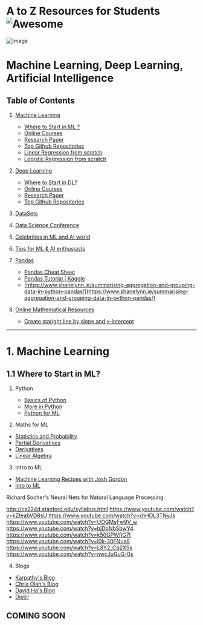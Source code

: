 
# A to Z Resources for Students ![Awesome](https://cdn.rawgit.com/sindresorhus/awesome/d7305f38d29fed78fa85652e3a63e154dd8e8829/media/badge.svg)


![Image](res/tf.jpeg)

# Machine Learning, Deep Learning, Artificial Intelligence

## Table of Contents

1.  [Machine Learning](#1-machine-learning)
     
     - [Where to Start in ML ?  ](#1.1-where-to-start-in-ml)
     - [Online Courses](#1.2-online-courses)
     - [Research Paper](#1.3-research-paper)
     - [Top Github Repositories](#1.4-top-github-repositories)
     - [Linear Regression from scratch](https://www.cs.toronto.edu/~frossard/post/linear_regression/)
     - [Logistic Regression from scratch](https://medium.com/@martinpella/logistic-regression-from-scratch-in-python-124c5636b8ac)


2.  [Deep Learning](#2-hackathons-and-events)

     - [Where to Start in DL?](#2.1-where-to-start-in-ml)
     - [Online Courses](#2.2-online-courses)
     - [Research Paper](#2.3-research-paper)
     - [Top Github Repositories](#2.4-top-github-repositories)
    
2. [DataSets](#2-datasets)

5. [Data Science Conference]()

4. [Celebrities in ML and AI world]()

6. [Tips for ML & AI enthusiasts]()

7. [Pandas](#pandas)
     - [Pandas Cheat Sheet](https://github.com/pandas-dev/pandas/blob/master/doc/cheatsheet/Pandas_Cheat_Sheet.pdf)
     - [Pandas Tutorial | Kaggle](https://www.kaggle.com/junaaaaloo/pandas-tutorial)
     - [https://www.shanelynn.ie/summarising-aggregation-and-grouping-data-in-python-pandas/](https://www.shanelynn.ie/summarising-aggregation-and-grouping-data-in-python-pandas/)

8. [Online Mathematical Resources](#maths-online-resources)
     - [Create staright line by slope and y-intercept](https://www.desmos.com/calculator/5kn5x8f7zk)

---

# 1.  **Machine Learning**
## 1.1 Where to Start in ML?
1) Python 

   - [Basics of Python](https://www.youtube.com/playlist?list=PLQVvvaa0QuDe8XSftW-RAxdo6OmaeL85M)
   - [More in Python](https://www.youtube.com/playlist?list=PL-osiE80TeTt2d9bfVyTiXJA-UTHn6WwU)
   - [Python for ML](https://www.udemy.com/python-for-data-science-and-machine-learning-bootcamp)
 
 2) Maths for ML
 - [Statistics and Probability](https://www.khanacademy.org/math/statistics-probability)
 - [Partial Derivatives](https://www.khanacademy.org/math/multivariable-calculus/multivariable-derivatives)
 - [Derivatives](https://www.khanacademy.org/math/calculus-1/cs1-derivatives-definition-and-basic-rules)
 - [Linear Algebra](https://www.youtube.com/playlist?list=PLE7DDD91010BC51F8)
 
 

 3) Intro to ML
 
 - [Machine Learning Recipes with Josh Gordon](https://www.youtube.com/playlist?list=PLOU2XLYxmsIIuiBfYad6rFYQU_jL2ryal)
 - [Into to ML](https://in.udacity.com/course/intro-to-machine-learning--ud120-india)
 
 Richard Socher's Neural Nets for Natural Language Processing:

 http://cs224d.stanford.edu/syllabus.html
 https://www.youtube.com/watch?v=kZteabVD8sU
 https://www.youtube.com/watch?v=xhHOL3TNyJs
 https://www.youtube.com/watch?v=UOGMsFw9V_w
 https://www.youtube.com/watch?v=bjDbNbSbwY4
 https://www.youtube.com/watch?v=k50GPWfjG7I
 https://www.youtube.com/watch?v=l0k-30FNua8
 https://www.youtube.com/watch?v=L8Y2_Cq2X5s
 https://www.youtube.com/watch?v=nwcJuGuG-0s
 
 4) Blogs 
 - [Karpathy's Blog](http://karpathy.github.io/2015/05/21/rnn-effectiveness)
 - [Chris Olah's Blog](http://colah.github.io)
 - [David Ha's Blog](http://otoro.net/ml)
 - [Distill](https://distill.pub)

## COMING SOON
